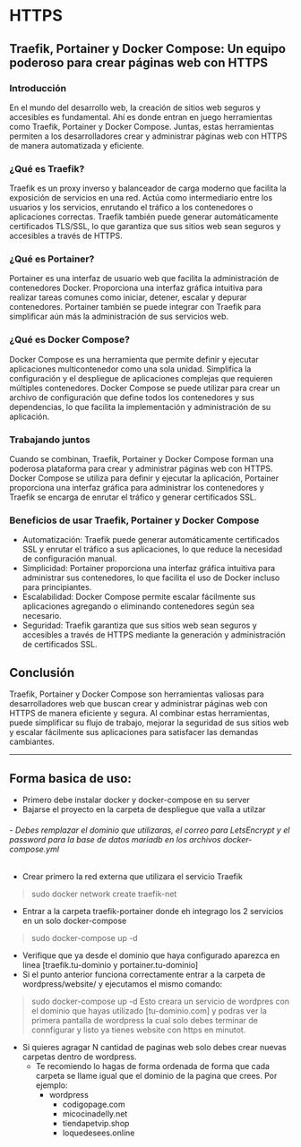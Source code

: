 # HTTPS

## Traefik, Portainer y Docker Compose: Un equipo poderoso para crear páginas web con HTTPS

### Introducción

En el mundo del desarrollo web, la creación de sitios web seguros y accesibles es fundamental. Ahí es donde entran en juego herramientas como Traefik, Portainer y Docker Compose. Juntas, estas herramientas permiten a los desarrolladores crear y administrar páginas web con HTTPS de manera automatizada y eficiente.

### ¿Qué es Traefik?

Traefik es un proxy inverso y balanceador de carga moderno que facilita la exposición de servicios en una red. Actúa como intermediario entre los usuarios y los servicios, enrutando el tráfico a los contenedores o aplicaciones correctas. Traefik también puede generar automáticamente certificados TLS/SSL, lo que garantiza que sus sitios web sean seguros y accesibles a través de HTTPS.

### ¿Qué es Portainer?

Portainer es una interfaz de usuario web que facilita la administración de contenedores Docker. Proporciona una interfaz gráfica intuitiva para realizar tareas comunes como iniciar, detener, escalar y depurar contenedores. Portainer también se puede integrar con Traefik para simplificar aún más la administración de sus servicios web.

### ¿Qué es Docker Compose?

Docker Compose es una herramienta que permite definir y ejecutar aplicaciones multicontenedor como una sola unidad. Simplifica la configuración y el despliegue de aplicaciones complejas que requieren múltiples contenedores. Docker Compose se puede utilizar para crear un archivo de configuración que define todos los contenedores y sus dependencias, lo que facilita la implementación y administración de su aplicación.

### Trabajando juntos

Cuando se combinan, Traefik, Portainer y Docker Compose forman una poderosa plataforma para crear y administrar páginas web con HTTPS. Docker Compose se utiliza para definir y ejecutar la aplicación, Portainer proporciona una interfaz gráfica para administrar los contenedores y Traefik se encarga de enrutar el tráfico y generar certificados SSL.

### Beneficios de usar Traefik, Portainer y Docker Compose

- Automatización: Traefik puede generar automáticamente certificados SSL y enrutar el tráfico a sus aplicaciones, 
lo que reduce la necesidad de configuración manual.
- Simplicidad: Portainer proporciona una interfaz gráfica intuitiva para administrar sus contenedores, lo que 
facilita el uso de Docker incluso para principiantes.
- Escalabilidad: Docker Compose permite escalar fácilmente sus aplicaciones agregando o eliminando contenedores 
según sea necesario.
- Seguridad: Traefik garantiza que sus sitios web sean seguros y accesibles a través de HTTPS mediante la generación
y administración de certificados SSL.

## Conclusión

Traefik, Portainer y Docker Compose son herramientas valiosas para desarrolladores web que buscan crear y administrar páginas web con HTTPS de manera eficiente y segura. Al combinar estas herramientas, puede simplificar su flujo de trabajo, mejorar la seguridad de sus sitios web y escalar fácilmente sus aplicaciones para satisfacer las demandas cambiantes.


---

## Forma basica de uso:

- Primero debe instalar docker y docker-compose en su server
- Bajarse el proyecto en la carpeta de despliegue que valla a utilzar
###### - Debes remplazar el dominio que utilizaras, el correo para LetsEncrypt y el password para la base de datos mariadb en los archivos docker-compose.yml
- Crear primero la red externa que utilizara el servicio Traefik
>   sudo docker network create traefik-net
- Entrar a la carpeta traefik-portainer donde eh integrago los 2 servicios en un solo docker-compose
>   sudo docker-compose up -d
- Verifique que ya desde el dominio que haya configurado aparezca en linea [traefik.tu-dominio y portainer.tu-dominio]
- Si el punto anterior funciona correctamente entrar a la carpeta de wordpress/website/ y ejecutamos el mismo comando:
>  sudo docker-compose up -d
  Esto creara un servicio de wordpres con el dominio que hayas utilizado [tu-dominio.com] y podras ver la primera
  pantalla de wordpress la cual solo debes terminar de connfigurar y listo ya tienes website con https en minutot.
- Si quieres agragar N cantidad de paginas web solo debes crear nuevas carpetas dentro de wordpress.
  	- Te recomiendo lo hagas de forma ordenada de forma que cada carpeta se llame igual que el dominio de la
  	  pagina que crees. Por ejemplo:
  	  	* wordpress
  	  	  	- codigopage.com
  	  	  	- micocinadelly.net
  	  	  	- tiendapetvip.shop
  	  	  	- loquedesees.online
   	
